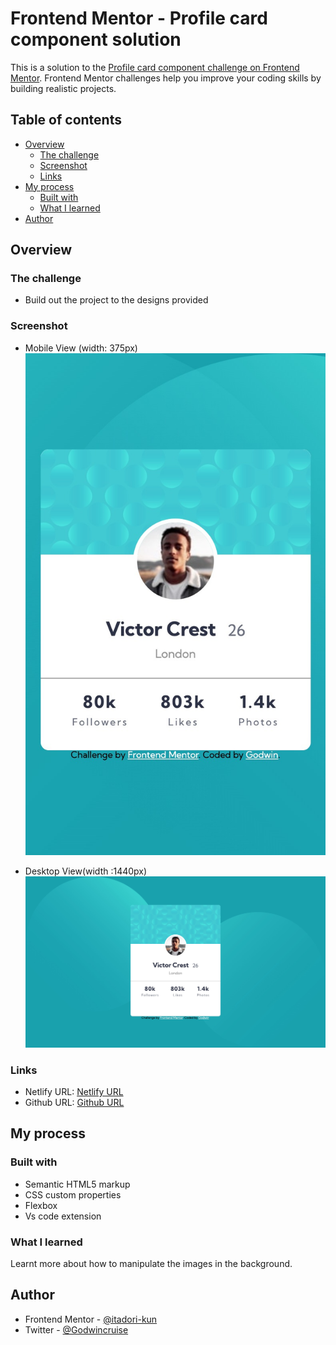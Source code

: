 # Frontend Mentor - Profile card component solution

This is a solution to the [Profile card component challenge on Frontend Mentor](https://www.frontendmentor.io/challenges/profile-card-component-cfArpWshJ). Frontend Mentor challenges help you improve your coding skills by building realistic projects. 

## Table of contents

- [Overview](#overview)
  - [The challenge](#the-challenge)
  - [Screenshot](#screenshot)
  - [Links](#links)
- [My process](#my-process)
  - [Built with](#built-with)
  - [What I learned](#what-i-learned)
- [Author](#author)

## Overview

### The challenge

- Build out the project to the designs provided

### Screenshot
- Mobile View (width: 375px)
![](./screenshot/Frontend-Mentor-Profile-card-component-mobileSC.jpeg)

- Desktop View(width :1440px)
![](./screenshot/Frontend-Mentor-Profile-card-component.jpeg)

### Links

- Netlify URL: [Netlify URL](https://profile-component-card-preview.netlify.app/)
- Github URL: [Github URL](https://github.com/itadori-kun/Profile-card-component.git)

## My process

### Built with

- Semantic HTML5 markup
- CSS custom properties
- Flexbox
- Vs code extension

### What I learned
Learnt more about how to manipulate the images in the background.

## Author

- Frontend Mentor - [@itadori-kun](https://www.frontendmentor.io/profile/itadori-kun)
- Twitter - [@Godwincruise](https://www.twitter.com/Godwincruise)


